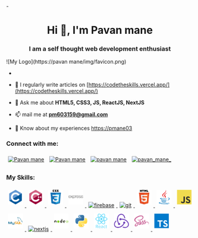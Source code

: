 -<h1 align="center">Hi 👋, I'm Pavan mane</h1>
<h3 align="center">I am a self thought web development enthusiast</h3>

![My Logo](https://pavan mane/img/favicon.png)

-
- 📝 I regularly write articles on [https://codetheskills.vercel.app/](https://codetheskills.vercel.app/)

- 💬 Ask me about **HTML5, CSS3, JS, ReactJS, NextJS**

- 📫 mail me at **pm603159@gmail.com**

- 📄 Know about my experiences [https://pmane03](https://pmane03)

<h3 align="left">Connect with me:</h3>
<p align="left">
  <a href="https://twitter.com/" target="blank"><img align="center" src="https://github.com/pmane03" alt="Pavan mane" height="30" width="40" style="margin: 7px 5px;"/></a>
  <a href="https://www.linkedin.com/feed/" target="blank"><img align="center" src="" alt="Pavan mane" height="30" width="40" style="margin: 7px 5px;" /></a>
  <a href=https://www.facebook.com/pavan.mane.102/"" target="blank"><img align="center" src="" alt="pavan mane" height="30" width="40" style="margin: 7px 5px;" /></a>
  <a href="https://instagram.com/pavan_mane_" target="blank"><img align="center" src="" alt="pavan_mane_" height="30" width="40" style="margin: 7px 5px;" /></a>
 
</p>

<h3 align="left">My Skills:</h3>
<p align="left">
  <a href="https://www.cprogramming.com/" target="_blank"> <img src="https://raw.githubusercontent.com/devicons/devicon/master/icons/c/c-original.svg" alt="c" width="40" height="40" style="margin: 7px 5px;" /> </a> 
  <a href="https://www.w3schools.com/cpp/" target="_blank"> <img src="https://raw.githubusercontent.com/devicons/devicon/master/icons/cplusplus/cplusplus-original.svg" alt="cplusplus" width="40" height="40" style="margin: 7px 5px;" /> </a> 
  <a href="https://www.w3schools.com/css/" target="_blank"> <img src="https://raw.githubusercontent.com/devicons/devicon/master/icons/css3/css3-original-wordmark.svg" alt="css3" width="40" height="40" style="margin: 7px 5px;" /> </a> 
  <a href="https://expressjs.com" target="_blank"> <img src="https://raw.githubusercontent.com/devicons/devicon/master/icons/express/express-original-wordmark.svg" alt="express" width="40" height="40" style="margin: 7px 5px;" /> </a> 
  <a href="https://firebase.google.com/" target="_blank"> <img src="https://www.vectorlogo.zone/logos/firebase/firebase-icon.svg" alt="firebase" width="40" height="40" style="margin: 7px 5px;" /> </a> 
  <a href="https://git-scm.com/" target="_blank"> <img src="https://www.vectorlogo.zone/logos/git-scm/git-scm-icon.svg" alt="git" width="40" height="40" style="margin: 7px 5px;" /> </a> 
  <a href="https://www.w3.org/html/" target="_blank"> <img src="https://raw.githubusercontent.com/devicons/devicon/master/icons/html5/html5-original-wordmark.svg" alt="html5" width="40" height="40" style="margin: 7px 5px;" /> </a> 
  <a href="https://www.java.com" target="_blank"> <img src="https://raw.githubusercontent.com/devicons/devicon/master/icons/java/java-original.svg" alt="java" width="40" height="40" style="margin: 7px 5px;" /> </a> 
  <a href="https://developer.mozilla.org/en-US/docs/Web/JavaScript" target="_blank"> <img src="https://raw.githubusercontent.com/devicons/devicon/master/icons/javascript/javascript-original.svg" alt="javascript" width="40" height="40" style="margin: 7px 5px;" /> </a>
  <a href="https://www.mysql.com/" target="_blank"> <img src="https://raw.githubusercontent.com/devicons/devicon/master/icons/mysql/mysql-original-wordmark.svg" alt="mysql" width="40" height="40" style="margin: 7px 5px;" /> </a> 
  <a href="https://nextjs.org/" target="_blank"> <img src="https://cdn.worldvectorlogo.com/logos/nextjs-3.svg" alt="nextjs" width="40" height="40" style="margin: 7px 5px;" /> </a> 
  <a href="https://nodejs.org" target="_blank"> <img src="https://raw.githubusercontent.com/devicons/devicon/master/icons/nodejs/nodejs-original-wordmark.svg" alt="nodejs" width="40" height="40" style="margin: 7px 5px;" /> </a>  
  <a href="https://www.python.org" target="_blank"> <img src="https://raw.githubusercontent.com/devicons/devicon/master/icons/python/python-original.svg" alt="python" width="40" height="40" style="margin: 7px 5px;" /> </a> 
  <a href="https://reactjs.org/" target="_blank"> <img src="https://raw.githubusercontent.com/devicons/devicon/master/icons/react/react-original-wordmark.svg" alt="react" width="40" height="40" style="margin: 7px 5px;" /> </a> 
  <a href="https://redux.js.org" target="_blank"> <img src="https://raw.githubusercontent.com/devicons/devicon/master/icons/redux/redux-original.svg" alt="redux" width="40" height="40" style="margin: 7px 5px;" /> </a> 
  <a href="https://sass-lang.com" target="_blank"> <img src="https://raw.githubusercontent.com/devicons/devicon/master/icons/sass/sass-original.svg" alt="sass" width="40" height="40" style="margin: 7px 5px;" /> </a> 
  <a href="https://www.typescriptlang.org/" target="_blank"> <img src="https://raw.githubusercontent.com/devicons/devicon/master/icons/typescript/typescript-original.svg" alt="typescript" width="40" height="40" style="margin: 7px 5px;" /> </a>
</p>
